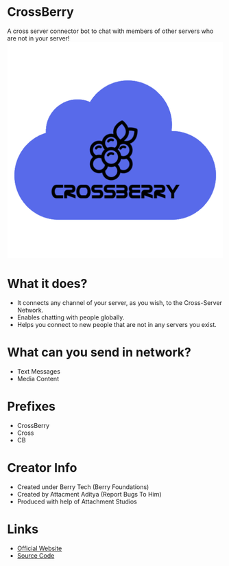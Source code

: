# CrossBerry
A cross server connector bot to chat with members of other servers who are not in your server!
![CrossBerry](https://github.com/Berry-Foundations/CrossBerry/blob/main/CrossBerry.png?raw=true)

# What it does?
- It connects any channel of your server, as you wish, to the Cross-Server Network.
- Enables chatting with people globally.
- Helps you connect to new people that are not in any servers you exist.

# What can you send in network?
- Text Messages
- Media Content

# Prefixes
- CrossBerry
- Cross
- CB

# Creator Info
- Created under Berry Tech (Berry Foundations)
- Created by Attacment Aditya (Report Bugs To Him)
- Produced with help of Attachment Studios

# Links
- [Official Website](https://CrossBerry.AttAditya.Repl.Co)
- [Source Code](https://github.com/Berry-Foundations/CrossBerry)

